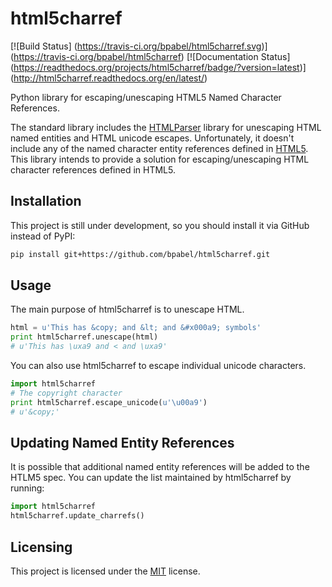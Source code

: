 html5charref
=============

[![Build Status]
(https://travis-ci.org/bpabel/html5charref.svg)]
(https://travis-ci.org/bpabel/html5charref)
[![Documentation Status]
(https://readthedocs.org/projects/html5charref/badge/?version=latest)]
(http://html5charref.readthedocs.org/en/latest/)



Python library for escaping/unescaping HTML5 Named Character References.

The standard library includes the [HTMLParser] library
for unescaping HTML named entities and HTML unicode escapes.  Unfortunately,
it doesn't include any of the named character entity references defined in
[HTML5].  This library intends to provide a solution for escaping/unescaping HTML
character references defined in HTML5.

[HTMLParser]: https://docs.python.org/2/library/htmlparser.html
[HTML5]: http://dev.w3.org/html5/html-author/charref


Installation
------------

This project is still under development, so you should install it via GitHub
instead of PyPI:

```sh
pip install git+https://github.com/bpabel/html5charref.git
```


Usage
-------

The main purpose of html5charref is to unescape HTML.

```python
html = u'This has &copy; and &lt; and &#x000a9; symbols'
print html5charref.unescape(html)
# u'This has \uxa9 and < and \uxa9' 
```

You can also use html5charref to escape individual unicode characters.

```python
import html5charref
# The copyright character
print html5charref.escape_unicode(u'\u00a9')
# u'&copy;'
```


Updating Named Entity References
--------------------------------

It is possible that additional named entity references will be 
added to the HTLM5 spec.  You can update the list maintained by
html5charref by running:

```python
import html5charref
html5charref.update_charrefs()
```


Licensing
---------

This project is licensed under the [MIT] license.

[MIT]: http://opensource.org/licenses/MIT
